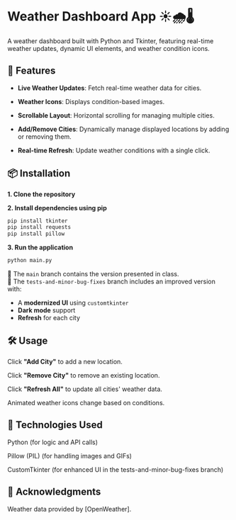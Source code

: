 # Weather Dashboard App ☀️🌧️🌡️

A weather dashboard built with Python and Tkinter, featuring real-time weather updates, dynamic UI elements, and weather condition icons.

## 🌟 Features

- **Live Weather Updates**: Fetch real-time weather data for cities.

- **Weather Icons**: Displays condition-based images.

- **Scrollable Layout**: Horizontal scrolling for managing multiple cities.

- **Add/Remove Cities**: Dynamically manage displayed locations by adding or removing them.

- **Real-time Refresh**: Update weather conditions with a single click.

## 📦 Installation

**1. Clone the repository**

**2. Install dependencies using pip**

```bash
pip install tkinter
pip install requests
pip install pillow
```

**3. Run the application**

```bash
python main.py
```
🔹 The `main` branch contains the version presented in class.  
🔹 The `tests-and-minor-bug-fixes` branch includes an improved version with:  
- A **modernized UI** using `customtkinter`  
- **Dark mode** support   
- **Refresh**  for each city


## 🛠 Usage

Click **"Add City"** to add a new location.

Click **"Remove City"** to remove an existing location.

Click **"Refresh All"** to update all cities' weather data.

Animated weather icons change based on conditions.

## 🚀 Technologies Used

Python (for logic and API calls)

Pillow (PIL) (for handling images and GIFs)

CustomTkinter (for enhanced UI in the tests-and-minor-bug-fixes branch)

## 🙌 Acknowledgments

Weather data provided by [OpenWeather].
